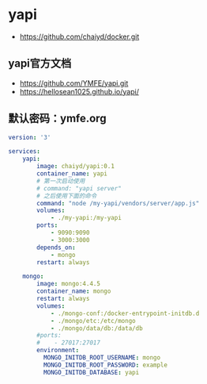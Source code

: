 # yapi

- https://github.com/chaiyd/docker.git

## yapi官方文档
- https://github.com/YMFE/yapi.git
- https://hellosean1025.github.io/yapi/


## 默认密码：ymfe.org
```yaml
version: '3'

services:
    yapi:
        image: chaiyd/yapi:0.1
        container_name: yapi
        # 第一次启动使用
        # command: "yapi server"
        # 之后使用下面的命令
        command: "node /my-yapi/vendors/server/app.js"
        volumes:
            - ./my-yapi:/my-yapi
        ports:
            - 9090:9090
            - 3000:3000
        depends_on:
            - mongo
        restart: always

    mongo:
        image: mongo:4.4.5
        container_name: mongo
        restart: always
        volumes:
            - ./mongo-conf:/docker-entrypoint-initdb.d
            - ./mongo/etc:/etc/mongo
            - ./mongo/data/db:/data/db
        #ports:
        #    - 27017:27017
        environment:
          MONGO_INITDB_ROOT_USERNAME: mongo
          MONGO_INITDB_ROOT_PASSWORD: example
          MONGO_INITDB_DATABASE: yapi
```
